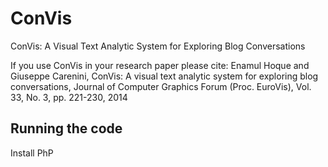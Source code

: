 # ConVis
ConVis: A Visual Text Analytic System for Exploring Blog Conversations

If you use ConVis in your research paper please cite:
Enamul Hoque and Giuseppe Carenini, ConVis: A visual text analytic system for exploring blog conversations, Journal of Computer Graphics Forum (Proc. EuroVis), Vol. 33, No. 3, pp. 221-230, 2014

Running the code
-----------------
Install PhP




